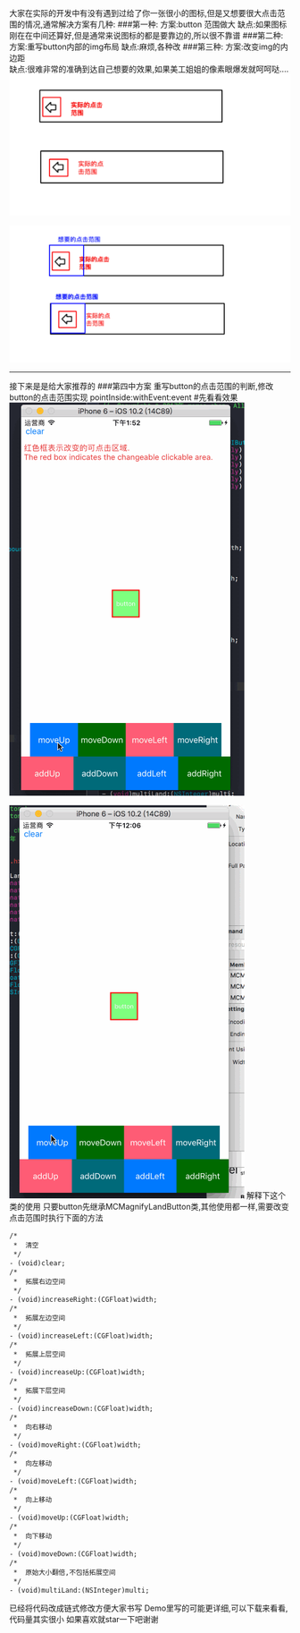 大家在实际的开发中有没有遇到过给了你一张很小的图标,但是又想要很大点击范围的情况,通常解决方案有几种:
###第一种:
方案:button 范围做大 
缺点:如果图标刚在在中间还算好,但是通常来说图标的都是要靠边的,所以很不靠谱
###第二种:
方案:重写button内部的img布局 
缺点:麻烦,各种改
###第三种:
方案:改变img的内边距  
缺点:很难非常的准确到达自己想要的效果,如果美工姐姐的像素眼爆发就呵呵哒....
![Snip20170106_23.png](https://github.com/CZXBigBrother/MCMagnifyLandButton/blob/master/Gif/Snip20170106_23.png)

![Snip20170106_24.png](https://github.com/CZXBigBrother/MCMagnifyLandButton/blob/master/Gif/Snip20170106_24.png)

---
接下来是是给大家推荐的
###第四中方案
重写button的点击范围的判断,修改button的点击范围实现 pointInside:withEvent:event 
#先看看效果
![click2.gif](https://github.com/CZXBigBrother/MCMagnifyLandButton/blob/master/Gif/click2.gif)

![click.gif](https://github.com/CZXBigBrother/MCMagnifyLandButton/blob/master/Gif/click.gif)
解释下这个类的使用
只要button先继承MCMagnifyLandButton类,其他使用都一样,需要改变点击范围时执行下面的方法
```
/*
 *  清空
 */
- (void)clear;
/*
 *  拓展右边空间
 */
- (void)increaseRight:(CGFloat)width;
/*
 *  拓展左边空间
 */
- (void)increaseLeft:(CGFloat)width;
/*
 *  拓展上层空间
 */
- (void)increaseUp:(CGFloat)width;
/*
 *  拓展下层空间
 */
- (void)increaseDown:(CGFloat)width;
/*
 *  向右移动
 */
- (void)moveRight:(CGFloat)width;
/*
 *  向左移动
 */
- (void)moveLeft:(CGFloat)width;
/*
 *  向上移动
 */
- (void)moveUp:(CGFloat)width;
/*
 *  向下移动
 */
- (void)moveDown:(CGFloat)width;
/*
 *  原始大小翻倍,不包括拓展空间
 */
- (void)multiLand:(NSInteger)multi;
```
已经将代码改成链式修改方便大家书写
Demo里写的可能更详细,可以下载来看看,代码量其实很小
如果喜欢就star一下吧谢谢
